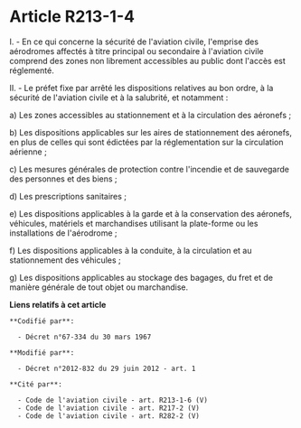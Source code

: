 # Article R213-1-4

I. - En ce qui concerne la sécurité de l'aviation civile, l'emprise des aérodromes affectés à titre principal ou secondaire à
l'aviation civile comprend des zones non librement accessibles au public dont l'accès est réglementé. 

II. - Le préfet fixe par arrêté les dispositions relatives au bon ordre, à la sécurité de l'aviation civile et à la
salubrité, et notamment : 

a) Les zones accessibles au stationnement et à la circulation des aéronefs ; 

b) Les dispositions applicables sur les aires de stationnement des aéronefs, en plus de celles qui sont édictées par la
réglementation sur la circulation aérienne ; 

c) Les mesures générales de protection contre l'incendie et de sauvegarde des personnes et des biens ; 

d) Les prescriptions sanitaires ; 

e) Les dispositions applicables à la garde et à la conservation des aéronefs, véhicules, matériels et marchandises utilisant
la plate-forme ou les installations de l'aérodrome ; 

f) Les dispositions applicables à la conduite, à la circulation et au stationnement des véhicules ; 

g) Les dispositions applicables au stockage des bagages, du fret et de manière générale de tout objet ou marchandise.

**Liens relatifs à cet article**

	**Codifié par**:

	  - Décret n°67-334 du 30 mars 1967

	**Modifié par**:

	  - Décret n°2012-832 du 29 juin 2012 - art. 1

	**Cité par**:

	  - Code de l'aviation civile - art. R213-1-6 (V)
	  - Code de l'aviation civile - art. R217-2 (V)
	  - Code de l'aviation civile - art. R282-2 (V)
